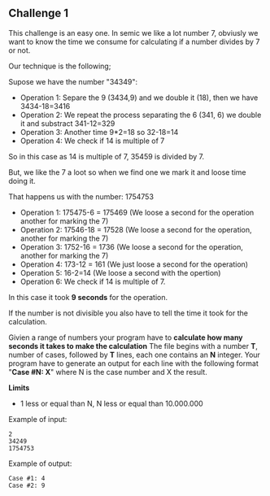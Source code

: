 ## Challenge 1
This challenge is an easy one.
In semic we like a lot number 7, obviusly we want to know the time
we consume for calculating if a number divides by 7 or not.

Our technique is the following;

Supose we have the number "34349":
  * Operation 1: Separe the 9 (3434,9) and we double it (18), then we have 3434-18=3416
  * Operation 2: We repeat the process separating the 6 (341, 6) we double it and substract 341-12=329
  * Operation 3: Another time 9\*2=18 so 32-18=14
  * Operation 4: We check if 14 is multiple of 7

So in this case as 14 is multiple of 7, 35459 is divided by 7.

But, we like the 7 a loot so when we find one we mark it and loose time doing it.

That happens us with the number: 1754753
  * Operation 1: 175475-6 = 175469 (We loose a second for the operation another for marking the 7)
  * Operation 2: 17546-18 = 17528 (We loose a second for the operation, another for marking the 7)
  * Operation 3: 1752-16 = 1736 (We loose a second for the operation, another for marking the 7)
  * Operation 4: 173-12 = 161 (We just loose a second for the operation)
  * Operation 5: 16-2=14 (We loose a second with the opertion)
  * Operation 6: We check if 14 is multiple of 7.

In this case it took **9 seconds** for the operation.

If the number is not divisible you also have to tell the time it took for the calculation.


Givien a range of numbers your program have to **calculate how many seconds it takes to make the calculation**
The file begins with a number **T**, number of cases, followed by **T** lines, each one contains an **N** integer.
Your program have to generate an output for each line with the following format "**Case #N: X**" where N is the case number and X the result.

**Limits**
  * 1 less or equal than N, N less or equal than 10.000.000

Example of input:
```
2
34249
1754753
```
Example of output:
```
Case #1: 4
Case #2: 9
```
